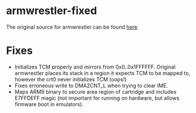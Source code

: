 # armwrestler-fixed

The original source for armwrestler can be found [here](https://github.com/mic-/armwrestler).

# Fixes
 - Initializes TCM properly and mirrors from 0x0..0x1FFFFFF. Original armwrestler places its stack in a region it expects TCM to be mapped to, however the crt0 never initializes TCM (oops!)
 - Fixes erroneous write to DMA2CNT_L when trying to clear IME.
 - Maps ARM9 binary to secure area region of cartridge and includes E7FFDEFF magic (not important for running on hardware, but allows firmware boot in emulators).
